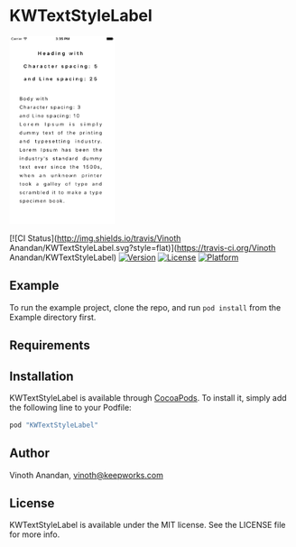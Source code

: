 # KWTextStyleLabel

<img src="screenshot.png" width="187" height="333">

[![CI Status](http://img.shields.io/travis/Vinoth Anandan/KWTextStyleLabel.svg?style=flat)](https://travis-ci.org/Vinoth Anandan/KWTextStyleLabel)
[![Version](https://img.shields.io/cocoapods/v/KWTextStyleLabel.svg?style=flat)](http://cocoapods.org/pods/KWTextStyleLabel)
[![License](https://img.shields.io/cocoapods/l/KWTextStyleLabel.svg?style=flat)](http://cocoapods.org/pods/KWTextStyleLabel)
[![Platform](https://img.shields.io/cocoapods/p/KWTextStyleLabel.svg?style=flat)](http://cocoapods.org/pods/KWTextStyleLabel)

## Example

To run the example project, clone the repo, and run `pod install` from the Example directory first.

## Requirements

## Installation

KWTextStyleLabel is available through [CocoaPods](http://cocoapods.org). To install
it, simply add the following line to your Podfile:

```ruby
pod "KWTextStyleLabel"
```

## Author

Vinoth Anandan, vinoth@keepworks.com

## License

KWTextStyleLabel is available under the MIT license. See the LICENSE file for more info.
